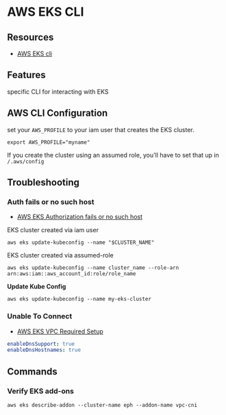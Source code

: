 # AWS EKS CLI

## Resources

- [AWS EKS cli](https://awscli.amazonaws.com/v2/documentation/api/latest/reference/eks/index.html)

## Features
specific CLI for interacting with EKS

## AWS CLI Configuration

set your `AWS_PROFILE` to your iam user that creates the EKS cluster.

`export AWS_PROFILE="myname"`

If you create the cluster using an assumed role, you'll have to set that up in
`/.aws/config`

## Troubleshooting

### Auth fails or no such host
- [AWS EKS Authorization fails or no such host](https://docs.aws.amazon.com/eks/latest/userguide/troubleshooting.html#unauthorized)

EKS cluster created via iam user

`aws eks update-kubeconfig --name "$CLUSTER_NAME"`

EKS cluster created via assumed-role

`aws eks update-kubeconfig --name cluster_name --role-arn arn:aws:iam::aws_account_id:role/role_name`

**Update Kube Config**

`aws eks update-kubeconfig --name my-eks-cluster`

### Unable To Connect

- [AWS EKS VPC Required Setup](https://stackoverflow.com/questions/55510783/cant-access-eks-api-server-endpoint-within-vpc-when-private-access-is-enabled)

```yaml
enableDnsSupport: true
enableDnsHostnames: true
```

## Commands

### Verify EKS add-ons
`aws eks describe-addon --cluster-name eph --addon-name vpc-cni`